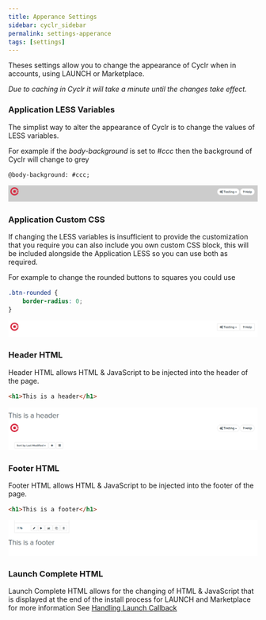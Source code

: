 ```yaml
---
title: Apperance Settings
sidebar: cyclr_sidebar
permalink: settings-apperance
tags: [settings]
---
```


Theses settings allow you to change the appearance of Cyclr when in accounts, using LAUNCH or Marketplace.

*Due to caching in Cyclr it will take a minute until the changes take effect.*

### Application LESS Variables

The simplist way to alter the appearance of Cyclr is to change the values of LESS variables.

For example if the *body-background* is set to *#ccc* then the background of Cyclr will change to grey

```` less
@body-background: #ccc;
````

![](/images/settings-appearance-less.png)

### Application Custom CSS

If changing the LESS variables is insufficient to provide the customization that you require you can also include you own custom CSS block, this will be included alongside the Application LESS so you can use both as required.

For example to change the rounded buttons to squares you could use

```` css
.btn-rounded {
    border-radius: 0;
}
````

![](/images/settings-appearance-css.png)

### Header HTML

Header HTML allows HTML & JavaScript to be injected into the header of the page.

```` html
<h1>This is a header</h1>
````

![](/images/settings-appearance-header-html.png)

### Footer HTML

Footer HTML allows HTML & JavaScript to be injected into the footer of the page.

```` html
<h1>This is a footer</h1>
````

![](/images/settings-appearance-footer-html.png)

### Launch Complete HTML

Launch Complete HTML allows for the changing of HTML & JavaScript that is displayed at the end of the install process for LAUNCH and Marketplace for more information See [Handling Launch Callback](/handling-callback)
